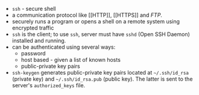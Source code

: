 - `ssh` - secure shell
- a communication protocol like [[HTTP]], [[HTTPS]] and _FTP_.
- securely runs a program or opens a shell on a remote system using encrypted traffic
- `ssh` is the client; to use `ssh`, server must have `sshd` (Open SSH Daemon) installed and running.
- can be authenticated using several ways:
    - password
    - host based - given a list of known hosts
    - public-private key pairs
- `ssh-keygen` generates public-private key pairs located at `~/.ssh/id_rsa` (private key) and `~/.ssh/id_rsa.pub` (public key). The latter is sent to the server's `authorized_keys` file.

